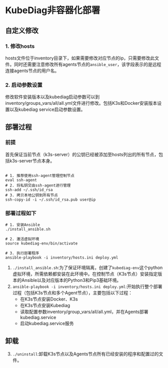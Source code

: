 # KubeDiag非容器化部署

## 自定义修改

### 1. 修改hosts

hosts文件位于inventory目录下，如果需要修改对应节点的ip，只需要修改此文件。同时还需要注意修改所有agents节点的`ansible_user`，该字段表示的是远程连接agents节点的用户名。

### 2. 启动参数设置

修改软件安装版本以及kubediag启动参数可以到inventory/groups_vars/all/all.yml文件进行修改。包括K3s和Docker安装版本设置以及kubediag service启动参数设置。

## 部署过程

### 前提

首先保证当前节点（k3s-server）的公钥已经被添加至hosts列出的所有节点，包括k3s-server节点本身。

```shell

# 1. 推荐使用ssh-agent管理控制节点
eval ssh-agent
# 2. 将私钥交由ssh-agent进行管理
ssh-add ~/.ssh/id_rsa
# 3. 拷贝本地公钥到所有节点
ssh-copy-id -i ~/.ssh/id_rsa.pub user@ip
```

### 部署过程如下

```shell
# 1. 安装Ansible
./install_ansible.sh

# 2. 激活虚拟环境
source kubediag-env/bin/activate

# 3. 执行部署程序
ansible-playbook -i inventory/hosts.ini deploy.yml
```

1. `./install_ansible.sh`:为了保证环境隔离，创建了`kubediag-env`这个python虚拟环境，所需依赖都安装在此环境中。在控制节点（K3s节点）安装指定版本的Ansible以及对应版本的Python3和Pip3基础环境。
2. `ansible-playbook -i inventory/hosts.ini deploy.yml`:开始执行整个部署过程（包括K3s节点和多个Agent节点），主要包括以下过程：
    * 在K3s节点安装Docker、K3s
    * 在K3s节点安装Kubediag
    * 读取配置参数inventory/group_vars/all/all.yml，并在Agents部署kubediag.service
    * 启动kubediag.service服务

## 卸载

3. `./uninstall`:卸载K3s节点以及Agents节点所有已经安装的程序和配置过的文件。
